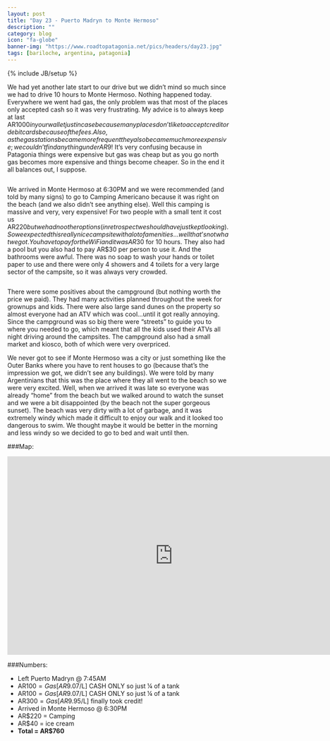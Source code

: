 ```yaml
---
layout: post
title: "Day 23 - Puerto Madryn to Monte Hermoso"
description: ""
category: blog
icon: "fa-globe"
banner-img: "https://www.roadtopatagonia.net/pics/headers/day23.jpg"
tags: [bariloche, argentina, patagonia]
---
```

{% include JB/setup %}


We had yet another late start to our drive but we didn’t mind so much since we had to drive 10 hours to Monte Hermoso. Nothing happened today. Everywhere we went had gas, the only problem was that most of the places only accepted cash so it was very frustrating. My advice is to always keep at last AR$1000 in your wallet just in case because many places don’t like to accept credit or debit cards because of the fees. Also, as the gas stations became more frequent they also became much more expensive; we couldn’t find anything under AR$9! It’s very confusing because in Patagonia things were expensive but gas was cheap but as you go north gas becomes more expensive and things become cheaper. So in the end it all balances out, I suppose.

<figure>
	<a class="fancybox" rel="one"  href="{{ site.pics.days }}/day23/pic01_o.jpg"><img src="{{ site.pics.days }}/day23/pic01.jpg" alt=""></a>
</figure>

We arrived in Monte Hermoso at 6:30PM and we were recommended (and told by many signs) to go to Camping Americano because it was right on the beach (and we also didn’t see anything else). Well this camping is massive and very, very expensive! For two people with a small tent it cost us AR$220 but we had no other options (in retrospect we should have just kept looking). So we expected this really nice campsite with a lot of amenities...well that’s not what we got. You have to pay for the WiFi and it was AR$30 for 10 hours. They also had a pool but you also had to pay AR$30 per person to use it. And the bathrooms were awful. There was no soap to wash your hands or toilet paper to use and there were only 4 showers and 4 toilets for a very large sector of the campsite, so it was always very crowded. 

<figure>
	<a class="fancybox" rel="twp"  href="{{ site.pics.days }}/day23/pic02_o.jpg"><img src="{{ site.pics.days }}/day23/pic02.jpg" alt=""></a>
</figure>

There were some positives about the campground (but nothing worth the price we paid). They had many activities planned throughout the week for grownups and kids. There were also large sand dunes on the property so almost everyone had an ATV which was cool…until it got really annoying. Since the campground was so big there were “streets” to guide you to where you needed to go, which meant that all the kids used their ATVs all night driving around the campsites. The campground also had a small market and kiosco, both of which were very overpriced. 

We never got to see if Monte Hermoso was a city or just something like the Outer Banks where you have to rent houses to go (because that’s the impression we got, we didn’t see any buildings). We were told by many Argentinians that this was the place where they all went to the beach so we were very excited. Well, when we arrived it was late so everyone was already “home” from the beach but we walked around to watch the sunset and we were a bit disappointed (by the beach not the super gorgeous sunset). The beach was very dirty with a lot of garbage, and it was extremely windy which made it difficult to enjoy our walk and it looked too dangerous to swim. We thought maybe it would be better in the morning and less windy so we decided to go to bed and wait until then. 

###Map:

<iframe src="https://www.google.com/maps/embed?pb=!1m29!1m12!1m3!1d3097557.6847726777!2d-65.54921449397547!3d-40.69690773738302!2m3!1f0!2f0!3f0!3m2!1i1024!2i768!4f13.1!4m14!1i0!3e6!4m5!1s0xbe02355e87a2ead1%3A0x1e890d2810b44382!2sPuerto+Madryn%2C+Chubut+Province%2C+Argentina!3m2!1d-42.7543983!2d-65.04930879999999!4m5!1s0x958d5290cbca6087%3A0x6250958d52aefc8a!2sMonte+Hermoso%2C+Buenos+Aires+Province%2C+Argentina!3m2!1d-38.9827805!2d-61.2974129!5e0!3m2!1sen!2s!4v1397329281045" width="750" height="450" frameborder="0" style="border:0">>&nbsp;</iframe>

###Numbers:

* Left Puerto Madryn @ 7:45AM
* AR$100 = Gas [AR$9.07/L] CASH ONLY so just ¼ of a tank
* AR$100 = Gas [AR$9.07/L] CASH ONLY so just ¼ of a tank
* AR$300 = Gas [AR$9.95/L] finally took credit!
* Arrived in Monte Hermoso @ 6:30PM
* AR$220 = Camping
* AR$40 = ice cream
* **Total = AR$760**